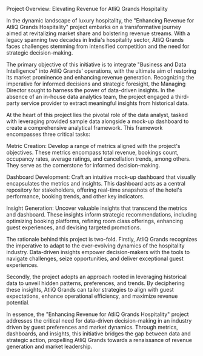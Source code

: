 Project Overview: Elevating Revenue for AtliQ Grands Hospitality

In the dynamic landscape of luxury hospitality, the "Enhancing Revenue for AtliQ Grands Hospitality" project embarks on a transformative journey aimed at revitalizing market share and bolstering revenue streams. With a legacy spanning two decades in India's hospitality sector, AtliQ Grands faces challenges stemming from intensified competition and the need for strategic decision-making.

The primary objective of this initiative is to integrate "Business and Data Intelligence" into AtliQ Grands' operations, with the ultimate aim of restoring its market prominence and enhancing revenue generation. Recognizing the imperative for informed decisions and strategic foresight, the Managing Director sought to harness the power of data-driven insights. In the absence of an in-house data analytics team, the project engaged a third-party service provider to extract meaningful insights from historical data.

At the heart of this project lies the pivotal role of the data analyst, tasked with leveraging provided sample data alongside a mock-up dashboard to create a comprehensive analytical framework. This framework encompasses three critical tasks:

Metric Creation: Develop a range of metrics aligned with the project's objectives. These metrics encompass total revenue, bookings count, occupancy rates, average ratings, and cancellation trends, among others. They serve as the cornerstone for informed decision-making.

Dashboard Development: Craft an intuitive mock-up dashboard that visually encapsulates the metrics and insights. This dashboard acts as a central repository for stakeholders, offering real-time snapshots of the hotel's performance, booking trends, and other key indicators.

Insight Generation: Uncover valuable insights that transcend the metrics and dashboard. These insights inform strategic recommendations, including optimizing booking platforms, refining room class offerings, enhancing guest experiences, and devising targeted promotions.

The rationale behind this project is two-fold. Firstly, AtliQ Grands recognizes the imperative to adapt to the ever-evolving dynamics of the hospitality industry. Data-driven insights empower decision-makers with the tools to navigate challenges, seize opportunities, and deliver exceptional guest experiences.

Secondly, the project adopts an approach rooted in leveraging historical data to unveil hidden patterns, preferences, and trends. By deciphering these insights, AtliQ Grands can tailor strategies to align with guest expectations, enhance operational efficiency, and maximize revenue potential.

In essence, the "Enhancing Revenue for AtliQ Grands Hospitality" project addresses the critical need for data-driven decision-making in an industry driven by guest preferences and market dynamics. Through metrics, dashboards, and insights, this initiative bridges the gap between data and strategic action, propelling AtliQ Grands towards a renaissance of revenue generation and market leadership.
